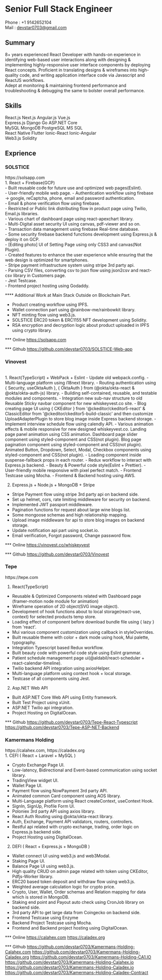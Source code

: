 <h1>Senior Full Stack Engineer</h1>

Phone : +1 9142652104
<br/>
Mail : devstar0703@gmail.com

<h2>Summary</h2>

8+ years experienced React Developer with hands-on experience in identifying web-based user interactions along with designing & implementing highly-responsive user interface components by deploying React concepts.<nr/>
Proficient in translating designs & wireframes into high-quality code, and writing application interface code via Javascript and ReactJS workflows.<br/>
Adept at monitoring & maintaining frontend performance and troubleshooting & debugging the same to bolster overall performance.

<h2>Skills</h2>

React.js Next.js Angular.js Vue.js<br/>
Express.js Django Go ASP.NET Core<br/>
MySQL MongoDB PostgreSQL MS SQL<br/>
React Native Flutter Ionic-React Ionic-Angular <br/>
Web3.js Solidity<br/>

<h2>Exprience</h2>

<h3>SOLSTICE</h3>https://solsapp.com<br/>
1. React + Firebase(GCP)<br/>
- Built reusable code for future use and optimized web pages(Eslint).<br/>
- User-friendly mobile web page. - Authentication workflow using firebase → google, reCaptcha, phone, email and password authentication. <br/>
- Email & phone verification flow using firebase. <br/>
- Restricted or Public link distributing flow in product page using Twilio, Email.js libraries.<br/>
- Various chart of dashboard page using react-apexchart library.<br/>
- Multi-Digital asset security UI using canvas, pdf-viewer and so on.<br/> 
- Transaction data management using firebase Real-time database.<br/>
- Some security firebase backend functions development using Express.js & deploy it on GCP.<br/>
- [Editing photo] UI of Setting Page using only CSS3 and canvas(Not Plugin).<br/>
- Created features to enhance the user experience while ensuring that the web design is optimized for smartphones.<br/>
- Stripe payment infrastructure system using stripe 3rd party api.<br/>
- Parsing CSV files, converting csv to json flow using json2csv and react-csv library in Customers page.<br/>
- Jest Testcase.<br/>
- Frontend project hosting using Godaddy.<br/>

**** Additional Work at Main Stack Outside on Blockchain Part.
- Product creating workflow using IPFS.
- Wallet connection part using @rainbow-me/rainbowkit library.
- NFT minting flow using web3.js.
- SOLSTICE ERC20 token & ERC1155 NFT development using Solidity. 
- RSA encryption and decryption logic about product uploaded in IPFS using crypto library.

*** Online
https://solsapp.com

*** Github
https://github.com/devstar0703/SOLSTICE-Web-app

<h3>Vinovest</h3><br/>
1. React(TypeScript) + WebPack + Eslint
- Update old webpack.config.
- Multi-language platform using i18next library.
- Routing authentication using { Security, useOktaAuth }, { OktaAuth } from (@okta/okta-react & @okta/okta-auth-js) library.
- Building self-contained, reusable, and testable modules and components.
- Integration new sub-nav structure to old Reusable Sticky navbar component for new whiskeyvest.co site.
- Blog creating page UI using { CKEditor } from '@ckeditor/ckeditor5-react' & ClassicEditor from '@ckeditor/ckeditor5-build-classic' and then customize
UploadAdapterPlugin to store blog image inside Express backend storage.
- Implement interview schedule flow using calendly API.
- Various animation effects & mobile responsive for new designed whiskeyvest.co.
Landing page panel animation using CSS animation.
Dashboard page slider component using styled-component and CSS(not plugin).
Blog page pagination component using styled-component and CSS(not plugin).
Animated Button, Dropdown, Select, Modal, Checkbox components using styled-component and CSS(not plugin).
- Loading component inside suspense-fallback props in each router.
- Redux workflow to interact with Express.js backend.
- Beauty & Powerful code style(Eslint + Prettier).
- User-friendly mobile responsive with pixel perfect match.
- Frontend Testcase using Mocha.
- Frontend & Backend hosting using AWS.

2. Express.js + Node.js + MongoDB + Stripe
- Stripe Payment flow using stripe 3rd party api on backend side.
- Set up helmet, cors, rate limiting middleware for security on backend.
- Implemented JWT passport middleware.
- Pagination functions for request about large wine blogs list.
- Some mongoose schemas and high relationship mapping.
- Upload image middleware for api to store blog images on backend storage.
- Update notification api part using socket.io.
- Email verification, Forgot password, Change password flow.

*** Online
https://vinovest.co/whiskeyvest

*** Github
https://github.com/devstar0703/Vinovest


<h3>Tepe</h3>https://tepe.com<br/>

1. React(TypeScript)
- Reusable & Optimized Components related with Dashboard page (framer-motion node module for animation) 
- Wireframe operation of 2D object(SVG image object). 
- Development of hook functions about to local storage(react-use, context) for selected products temp store.
- Loading effect of component before download bundle file using { lazy } from 'react'.
- Mui various component customization using callback in styleOverrides.
- Built reusable theme with color + dark mode using hook, Mui palette, typography.
- Integration Typescript based Redux workflow.
- Built beauty code with powerful code style using Eslint grammar. 
- Patient schedule management page ui(@aldabil/react-scheduler + react-calendar-timeline).
- Twilio backend API integration using axiosHelper.
- Multi-language platform using context hook + local storage.
- Testcase of all components using Jest.

2. Asp.NET Web API
- Built ASP.NET Core Web API using Entity framework. 
- Built Test Project using xUnit. 
- ASP.NET Twilio api integration. 
- Project Hosting on DigitalOcean.

*** Github
https://github.com/devstar0703/Tepe-React-Typescript
https://github.com/devstar0703/Tepe-ASP-NET-Backend

  
<h3>Kamermans Holding</h3>https://calahex.com, https://caladex.org<br/>
1. CEFI ( React + Laravel + MySQL )

- Crypto Exchange Page UI.
- Low-latency, Bidirectional and Event-based communication using socket library.
- TradingView widget UI.
- Wallet Page UI.
- Payment flow using NowPayment 3rd party API.
- Animated common Card component using AOS library.
- Multi-Language platform using React createContext, useContext Hook.
- SignIn, SignUp, Profile Form UI.
- Poloniex 3rd party API using axios library.
- React Auth Routing using @okta/okta-react library.
- Auth, Exchange, Payment API validators, routers, controllers.
- Restful api related with crypto exchange, trading, order logic on Express.js backend side.
- Project Hosting using DigitalOcean.

2. DEFI ( React + Express.js + MongoDB )
- Wallet connect UI using web3.js and web3Modal.
- Staking Page UI.
- Balance Page UI using web3.js.
- High quality CRUD on admin page related with token using CKEditor, Pdfjs-Worker library.
- ERC20 based token deposit and withdraw flow using web3.js.
- Weighted average calculation logic for crypto price.
- Crypto, User, Wallet, Order schemas and Relation mapping for data which is stored in MongoDB.
- Staking end point and Payout auto check using CronJob library on backend side.
- 3rd party API to get large data from Coingecko on backend side.
- Frontend Testcase using Enzyme
- Backend Project Testcase using Mocha.
- Frontend and Backend project hosting using DigitalOcean.

*** Online
https://calahex.com
https://caladex.org

*** Github
https://github.com/devstar0703/Kamermans-Holding-Calahex.com
https://github.com/devstar0703/Kamermans-Holding-Caladex.org
https://github.com/devstar0703/Kamermans-Holding-CA1.IO
https://github.com/devstar0703/Kamermans-Holding-Calahex.io
https://github.com/devstar0703/Kamermans-Holding-Caladex.io
https://github.com/devstar0703/Kamermans-Holding-Caladex-Contract
